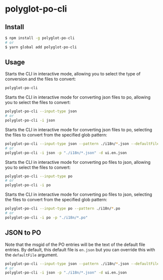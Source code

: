 # polyglot-po-cli

## Install

```bash
$ npm install -g polyglot-po-cli
# or
$ yarn global add polyglot-po-cli
```

## Usage

Starts the CLI in interactive mode, allowing you to select the type of conversion and the files to convert:

```bash
polyglot-po-cli
```

Starts the CLI in interactive mode for converting json files to po, allowing you to select the files to convert:

```bash
polyglot-po-cli --input-type json
# or
polyglot-po-cli -i json

```

Starts the CLI in interactive mode for converting json files to po, selecting the files to convert from the specified glob pattern:

```bash
polyglot-po-cli --input-type json --pattern ./i18n/*.json --defaultFile ui.en.json
# or
polyglot-po-cli -i json -p "./i18n/*.json" -d ui.en.json
```

Starts the CLI in interactive mode for converting po files to json, allowing you to select the files to convert:

```bash
polyglot-po-cli --input-type po
# or
polyglot-po-cli -i po

```

Starts the CLI in interactive mode for converting po files to json, selecting the files to convert from the specified glob pattern:

```bash
polyglot-po-cli --input-type po --pattern ./i18n/*.po
# or
polyglot-po-cli -i po -p "./i18n/*.po"
```

## JSON to PO

Note that the msgid of the PO entries will be the text of the default file entries.
By default, this default file is `en.json` but you can override this with the `defaultFile` argument.

```bash
polyglot-po-cli --input-type json --pattern ./i18n/*.json --defaultFile ui.en.json
# or
polyglot-po-cli -i json -p "./i18n/*.json" -d ui.en.json
```
